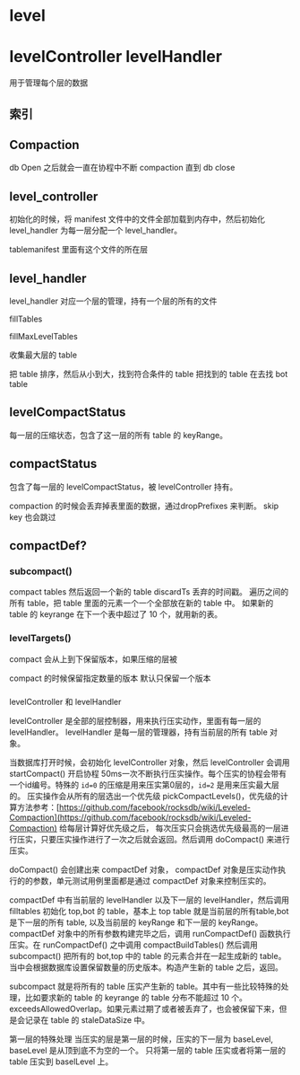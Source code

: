 # level

# levelController levelHandler 
用于管理每个层的数据

## 索引

## Compaction
db Open 之后就会一直在协程中不断 compaction 直到 db close



## level_controller
初始化的时候，将 manifest 文件中的文件全部加载到内存中，然后初始化 level_handler 为每一层分配一个 level_handler。

tablemanifest 里面有这个文件的所在层

## level_handler
level_handler 对应一个层的管理，持有一个层的所有的文件


fillTables

fillMaxLevelTables

收集最大层的 table

把 table 排序，然后从小到大，找到符合条件的 table
把找到的 table 在去找 bot table



## levelCompactStatus
每一层的压缩状态，包含了这一层的所有 table 的 keyRange。

## compactStatus
包含了每一层的 levelCompactStatus，被 levelController 持有。


compaction 的时候会丢弃掉表里面的数据，通过dropPrefixes 来判断。 skip key 也会跳过

## compactDef?


### subcompact() 
compact tables 然后返回一个新的 table 
discardTs 丢弃的时间戳。
遍历之间的所有 table，把 table 里面的元素一个一个全部放在新的 table 中。
如果新的 table 的 keyrange 在下一个表中超过了 10 个，就用新的表。

### levelTargets()


compact 会从上到下保留版本，如果压缩的层被

compact 的时候保留指定数量的版本 默认只保留一个版本

### 
levelController 和 levelHandler 

levelController 是全部的层控制器，用来执行压实动作，里面有每一层的 levelHandler。
levelHandler 是每一层的管理器，持有当前层的所有 table 对象。

当数据库打开时候，会初始化 levelController 对象，然后 levelController 会调用 startCompact() 开启协程 50ms一次不断执行压实操作。每个压实的协程会带有一个id编号。特殊的 `id=0` 的压缩是用来压实第0层的，`id=2` 是用来压实最大层的。
压实操作会从所有的层选出一个优先级 pickCompactLevels()，优先级的计算方法参考：[https://github.com/facebook/rocksdb/wiki/Leveled-Compaction](https://github.com/facebook/rocksdb/wiki/Leveled-Compaction) 给每层计算好优先级之后，
每次压实只会挑选优先级最高的一层进行压实，只要压实操作进行了一次之后就会返回。然后调用 doCompact() 来进行压实。

doCompact()
会创建出来 compactDef 对象， compactDef 对象是压实动作执行的的参数，单元测试用例里面都是通过 compactDef 对象来控制压实的。

compactDef 中有当前层的 levelHandler 以及下一层的 levelHandler，然后调用 filltables 初始化 top,bot 的 table，基本上 top table 就是当前层的所有table,bot 是下一层的所有 table, 以及当前层的 keyRange 和下一层的 keyRange。
compactDef 对象中的所有参数构建完毕之后，调用 runCompactDef() 函数执行压实。在 runCompactDef() 之中调用 compactBuildTables() 然后调用 subcompact() 把所有的 bot,top 中的 table 的元素合并在一起生成新的 table。当中会根据数据库设置保留数量的历史版本。构造产生新的 table 之后，返回。

subcompact 就是将所有的 table 压实产生新的 table。其中有一些比较特殊的处理，比如要求新的 table 的 keyrange 的 table 分布不能超过 10 个。exceedsAllowedOverlap。如果元素过期了或者被丢弃了，也会被保留下来，但是会记录在 table 的 staleDataSize 中。

第一层的特殊处理
当压实的层是第一层的时候，压实的下一层为 baseLevel, baseLevel 是从顶到底不为空的一个。
只将第一层的 table 压实或者将第一层的table 压实到 baselLevel 上。
